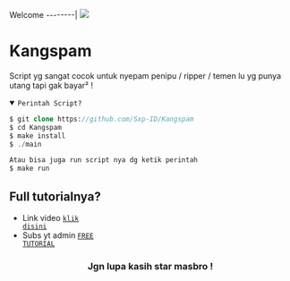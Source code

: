 Welcome
--------|
![](https://media.tenor.com/iVCiM9W7cvYAAAAd/welcome.gif)

# Kangspam
Script yg sangat cocok untuk nyepam penipu / ripper / temen lu yg punya utang tapi gak bayar² !

<details open><summary><code>Perintah Script?</code></summary>

```php
$ git clone https://github.com/Sxp-ID/Kangspam
$ cd Kangspam
$ make install
$ ./main

Atau bisa juga run script nya dg ketik perintah
$ make run
```
</details>

## Full tutorialnya?
- Link video <code><a href="https://youtu.be/eeK9qFGprzI?si=xNQ5PeWta1jzVO5s">klik disini</a></code>
- Subs yt admin <code><a href="https://youtube.com/@freetutorialofficial">FREE TUTORIAL</a></code>
<div align="center">

### Jgn lupa kasih star masbro !
</div>

